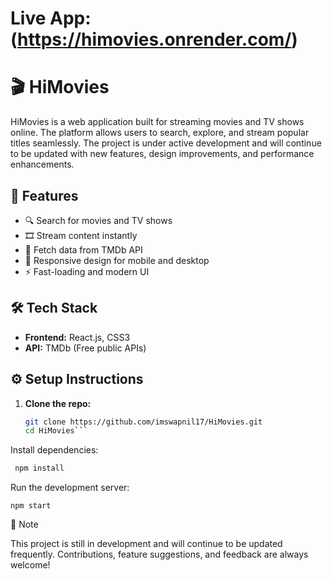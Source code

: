 # Live App: (https://himovies.onrender.com/)
# 🎬 HiMovies

HiMovies is a web application built for streaming movies and TV shows online. The platform allows users to search, explore, and stream popular titles seamlessly. The project is under active development and will continue to be updated with new features, design improvements, and performance enhancements.

## 🚀 Features

- 🔍 Search for movies and TV shows
- 🎞️ Stream content instantly
- 📄 Fetch data from TMDb API
- 📱 Responsive design for mobile and desktop
- ⚡ Fast-loading and modern UI


## 🛠️ Tech Stack

- **Frontend:** React.js, CSS3
- **API:** TMDb (Free public APIs)


## ⚙️ Setup Instructions

1. **Clone the repo:**
   ```bash
   git clone https://github.com/imswapnil17/HiMovies.git
   cd HiMovies```

Install dependencies:
   ```bash
    npm install
```
Run the development server:

    npm start

📌 Note

This project is still in development and will continue to be updated frequently. Contributions, feature suggestions, and feedback are always welcome!




